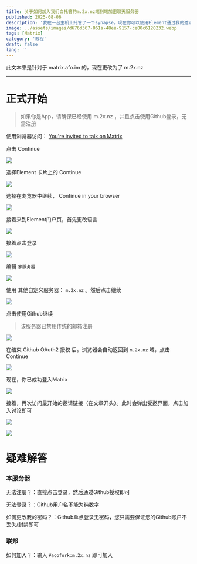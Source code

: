 ```yaml
---
title: 关于如何加入我们自托管的m.2x.nz端到端加密聊天服务器
published: 2025-08-06
description: '我在一台主机上托管了一个synapse，现在你可以使用Element通过我的邀请链接加入这个端到端加密聊天服务器'
image: ../assets/images/d676d367-061a-48ea-9157-ce00c6120232.webp
tags: [Matrix]
category: '教程'
draft: false 
lang: ''
---
```


此文本来是针对于 matrix.afo.im 的，现在更改为了 m.2x.nz

---

# 正式开始

> 如果你是App，请确保已经使用 m.2x.nz ，并且点击使用Github登录，无需注册

使用浏览器访问： [You&apos;re invited to talk on Matrix](https://matrix.to/#/#acofork-tech:matrix.afo.im)

点击 Continue

![](../assets/images/bfcae8a0-33a3-462c-a559-d1f2b385a00d.webp)

选择Element 卡片上的 Continue

![](../assets/images/788712ac-4b6f-420b-a644-c40f5bd25ddd.webp)

选择在浏览器中继续， Continue in your browser

![](../assets/images/269d4982-a672-4fe4-9537-bf1e494b17cc.webp)

接着来到Element门户页，首先更改语言

![](../assets/images/5fadcfe7-772b-496d-a001-a4bdb48294d8.webp)

接着点击登录

![](../assets/images/dd10cabf-3455-4aa0-95c6-bb23f9764783.webp)

编辑 `家服务器`

![](../assets/images/55aada68-f144-461c-8857-d4114ee2e8de.webp)

使用 其他自定义服务器： `m.2x.nz` 。然后点击继续

![](../assets/images/afff9570-0bc0-4b95-af1a-13bb6ca02b13.webp)

点击使用Github继续

> 该服务器已禁用传统的邮箱注册

![](../assets/images/bc1cddcd-399c-4c4d-a319-38dadc85bb33.webp)

在结束 Github OAuth2 授权 后。浏览器会自动返回到 `m.2x.nz` 域，点击 Continue

![](../assets/images/b0d2fa63-37a9-487e-91e3-b98d6af92307.webp)

现在，你已成功登入Matrix

![](../assets/images/b8c23540-85af-40f6-b7c5-031543498111.webp)

接着，再次访问最开始的邀请链接（在文章开头）。此时会弹出受邀界面，点击加入讨论即可

![](../assets/images/ca8af0a4-f0fd-43a6-ae8b-5eb50bf61bae.webp)

![](../assets/images/e1349ad5-a482-43b2-add5-f57cd341e90e.webp)

# 疑难解答

### 本服务器

无法注册？：直接点击登录，然后通过Github授权即可

无法登录？：Github用户名不能为纯数字

如何更改我的密码？：Github单点登录无密码，您只需要保证您的Github账户不丢失/封禁即可

### 联邦

如何加入？：输入 `#acofork:m.2x.nz` 即可加入
